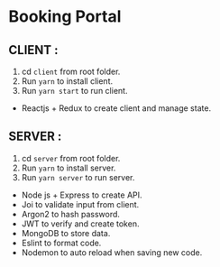 # Booking Portal

## CLIENT :
1. cd `client` from root folder.
2. Run `yarn` to install client.
3. Run `yarn start` to run client.

+ Reactjs + Redux to create client and manage state.


## SERVER :
1. cd `server` from root folder.
2. Run `yarn` to install server.
3. Run `yarn server` to run server.

+ Node js + Express to create API.
+ Joi to validate input from client.
+ Argon2 to hash password.
+ JWT to verify and create token.
+ MongoDB to store data.
+ Eslint to format code.
+ Nodemon to auto reload when saving new code.



